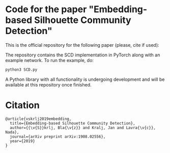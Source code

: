 # Code for the paper "Embedding-based Silhouette Community Detection"

This is the official repository for the following paper (please, cite if used):

The repository contains the SCD implementation in PyTorch along with an example network.
To run the example, do:

```python
python3 SCD.py

```

A Python library with all functionality is undergoing development and will be available at this repository once finished.


# Citation
```
@article{vskrlj2019embedding,
  title={Embedding-based Silhouette Community Detection},
  author={{\v{S}}krlj, Bla{\v{z}} and Kralj, Jan and Lavra{\v{c}}, Nada},
  journal={arXiv preprint arXiv:1908.02556},
  year={2019}
}
```
